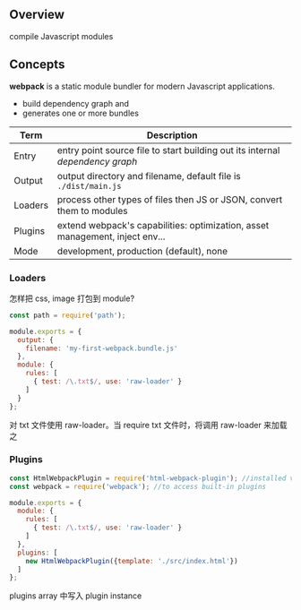 ## Overview

compile Javascript modules

## Concepts

**webpack** is a static module bundler for modern Javascript applications.

- build dependency graph and 
- generates one or more bundles

| Term    | Description                                                  |
| ------- | ------------------------------------------------------------ |
| Entry   | entry point source file to start building out its internal *dependency graph* |
| Output  | output directory and filename, default file is `./dist/main.js` |
| Loaders | process other types of files then JS or JSON, convert them to modules |
| Plugins | extend webpack's capabilities: optimization, asset management, inject env... |
| Mode    | development, production (default), none                      |

### Loaders

怎样把 css, image 打包到 module?

```js
const path = require('path');

module.exports = {
  output: {
    filename: 'my-first-webpack.bundle.js'
  },
  module: {
    rules: [
      { test: /\.txt$/, use: 'raw-loader' }
    ]
  }
};
```

对 txt 文件使用 raw-loader。当 require txt 文件时，将调用 raw-loader 来加载之



### Plugins

```js
const HtmlWebpackPlugin = require('html-webpack-plugin'); //installed via npm
const webpack = require('webpack'); //to access built-in plugins

module.exports = {
  module: {
    rules: [
      { test: /\.txt$/, use: 'raw-loader' }
    ]
  },
  plugins: [
    new HtmlWebpackPlugin({template: './src/index.html'})
  ]
};
```

plugins array 中写入 plugin instance